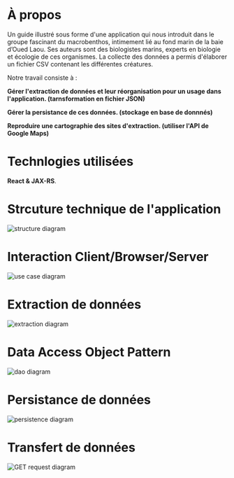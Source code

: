 # À propos

Un guide illustré sous forme d'une application qui nous introduit dans le groupe fascinant du macrobenthos, intimement lié au fond marin de la baie d’Oued Laou.
Ses auteurs sont des biologistes marins, experts en biologie et écologie de ces organismes. La collecte des données a permis d'élaborer un fichier CSV contenant les différentes créatures.

Notre travail consiste à : 

**Gérer l'extraction de données et leur réorganisation pour un usage dans l'application. (tarnsformation en fichier JSON)**

**Gérer la persistance de ces données. (stockage en base de donnnés)**

**Reproduire une cartographie des sites d'extraction. (utiliser l'API de Google Maps)**

# Technlogies utilisées

**React & JAX-RS**.

# Strcuture technique de l'application

![structure diagram](https://user-images.githubusercontent.com/44345798/73967940-2b702000-4919-11ea-82b0-83e1f4ebccc3.png)

# Interaction Client/Browser/Server

![use case diagram](https://user-images.githubusercontent.com/44345798/73968065-5eb2af00-4919-11ea-8aa4-b4fce63b78c7.png)

# Extraction de données

![extraction diagram](https://user-images.githubusercontent.com/44345798/73968069-5eb2af00-4919-11ea-818e-379ef3a1c241.png)

# Data Access Object Pattern

![dao diagram](https://user-images.githubusercontent.com/44345798/73968062-5d818200-4919-11ea-8250-e22095e87688.png)

# Persistance de données

![persistence diagram](https://user-images.githubusercontent.com/44345798/73968071-5f4b4580-4919-11ea-84bc-474ad352fdd1.png)

# Transfert de données

![GET request diagram](https://user-images.githubusercontent.com/44345798/73968074-5f4b4580-4919-11ea-945d-14e588159b82.png)

